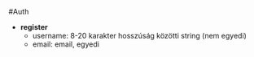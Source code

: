 #Auth
- **register**
  -  username: 8-20 karakter hosszúság közötti string (nem egyedi)
  -  email: email, egyedi
